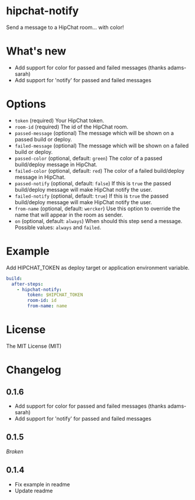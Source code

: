 # hipchat-notify

Send a message to a HipChat room... with color!

# What's new

- Add support for color for passed and failed messages (thanks adams-sarah)
- Add support for 'notify' for passed and failed messages

# Options

* `token` (required) Your HipChat token.
* `room-id` (required) The id of the HipChat room.
* `passed-message` (optional) The message which will be shown on a passed build or deploy.
* `failed-message` (optional) The message which will be shown on a failed build or deploy.
* `passed-color` (optional, default: `green`) The color of a passed build/deploy message in HipChat.
* `failed-color` (optional, default: `red`) The color of a failed build/deploy message in HipChat.
* `passed-notify` (optional, default: `false`) If this is `true` the passed build/deploy message will make HipChat notify the user.
* `failed-notify` (optional, default: `true`) If this is `true` the passed build/deploy message will make HipChat notify the user.
* `from-name` (optional, default: `wercker`) Use this option to override the name that will appear in the room as sender.
* `on` (optional, default: `always`) When should this step send a message. Possible values: `always` and `failed`.

# Example

Add HIPCHAT_TOKEN as deploy target or application environment variable.

```yaml
build:
  after-steps:
    - hipchat-notify:
        token: $HIPCHAT_TOKEN
        room-id: id
        from-name: name
```

# License

The MIT License (MIT)

# Changelog

## 0.1.6

- Add support for color for passed and failed messages (thanks adams-sarah)
- Add support for 'notify' for passed and failed messages

## 0.1.5

*Broken*

## 0.1.4

- Fix example in readme
- Update readme
